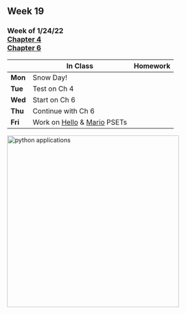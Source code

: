## Week 19

### Week of 1/24/22<br>[Chapter 4](/apcsp/curriculum/4)<br>[Chapter 6](/apcsp/curriculum/6)  

  |       |In Class               |Homework   |
  |-------|---------              |---------  |
  |**Mon**|Snow Day! | |
  |**Tue**|Test on Ch 4| |
  |**Wed**|Start on Ch 6 | |
  |**Thu**|Continue with Ch 6 | |
  |**Fri**|Work on [Hello](https://cs50.harvard.edu/ap/2022/curriculum/x/psets/6/hello/) & [Mario](https://cs50.harvard.edu/ap/2022/curriculum/x/psets/6/mario/less/) PSETs | |

<img src="https://techvidvan.com/tutorials/wp-content/uploads/sites/2/2019/12/Applications-of-python.jpg" alt="python applications" height="400">

<meta http-equiv="refresh" content="300"/>